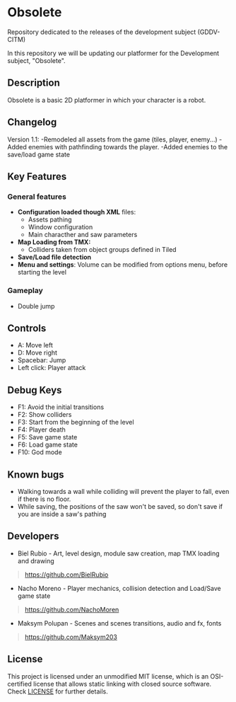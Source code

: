 # Obsolete
Repository dedicated to the releases of the development subject (GDDV-CITM)

In this repository we will be updating our platformer for the Development subject, "Obsolete".
## Description
Obsolete is a basic 2D platformer in which your character is a robot. 

## Changelog
Version 1.1: 
-Remodeled all assets from the game (tiles, player, enemy...) 
-Added enemies with pathfinding towards the player.
-Added enemies to the save/load game state

## Key Features

### General features
 - **Configuration loaded though XML** files:
	- Assets pathing
	- Window configuration
	- Main characther and saw parameters
 - **Map Loading from TMX:**
	- Colliders taken from object groups defined in Tiled
 - **Save/Load file detection**
 - **Menu and settings**: Volume can be modified from options menu, before starting the level
### Gameplay
 - Double jump
 
## Controls

 - A: Move left
 - D: Move right
 - Spacebar: Jump
 - Left click: Player attack

## Debug Keys

 - F1: Avoid the initial transitions
 - F2: Show colliders
 - F3: Start from the beginning of the level
 - F4: Player death
 - F5: Save game state
 - F6: Load game state
 - F10: God mode
 
## Known bugs

 - Walking towards a wall while colliding will prevent the player to fall, even if there is no floor. 
 - While saving, the positions of the saw won't be saved, so don't save if you are inside a saw's pathing
 
## Developers

 - Biel Rubio - Art, level design, module saw creation, map TMX loading and drawing 
 > https://github.com/BielRubio
 - Nacho Moreno - Player mechanics, collision detection and Load/Save game state 
 > https://github.com/NachoMoren
 - Maksym Polupan - Scenes and scenes transitions, audio and fx, fonts 
 > https://github.com/Maksym203

## License

This project is licensed under an unmodified MIT license, which is an OSI-certified license that allows static linking with closed source software. Check [LICENSE](LICENSE) for further details.


